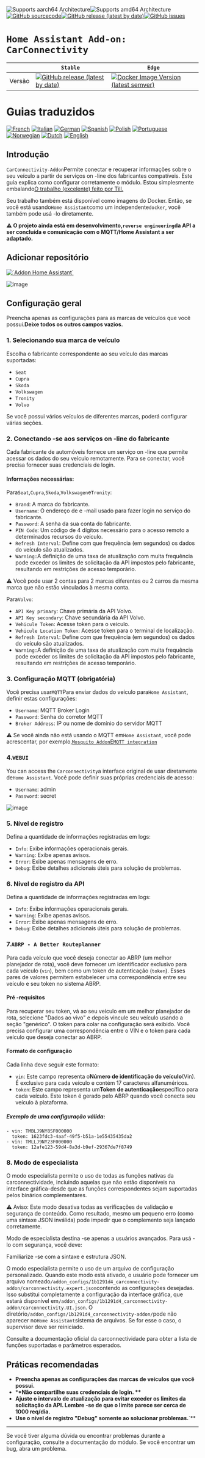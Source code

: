 ![Supports aarch64 Architecture][aarch64-shield]![Supports amd64 Architecture][amd64-shield][![GitHub sourcecode](https://img.shields.io/badge/Source-GitHub-green)](https://github.com/Pulpyyyy/carconnectivity-addon/)[![GitHub release (latest by date)](https://img.shields.io/github/v/release/Pulpyyyy/carconnectivity-addon)](https://github.com/Pulpyyyy/carconnectivity-addon/releases/latest)[![GitHub issues](https://img.shields.io/github/issues/Pulpyyyy/carconnectivity-addon)](https://github.com/Pulpyyyy/carconnectivity-addon/issues)

[aarch64-shield]: https://img.shields.io/badge/aarch64-yes-green.svg

[amd64-shield]: https://img.shields.io/badge/amd64-yes-green.svg

# `Home Assistant Add-on: CarConnectivity`

|        | `Stable`                                                                                                                                                                                                     | `Edge`                                                                                                                                                                                                                                                          |
| ------ | ------------------------------------------------------------------------------------------------------------------------------------------------------------------------------------------------------------ | --------------------------------------------------------------------------------------------------------------------------------------------------------------------------------------------------------------------------------------------------------------- |
| Versão | [![GitHub release (latest by date)](https://img.shields.io/docker/v/pulpyyyy/carconnectivity-addon-amd64?&sort=date&label=&style=for-the-badge)](https://github.com/pulpyyyy/carconnectivity-addon/releases) | [![Docker Image Version (latest semver)](https://img.shields.io/docker/v/pulpyyyy/carconnectivity-addon-edge-amd64?&sort=date&label=&style=for-the-badge)](https://github.com/Pulpyyyy/carconnectivity-addon/blob/main/carconnectivity-addon-edge/CHANGELOG.md) |

# Guias traduzidos

[![French](https://raw.githubusercontent.com/Pulpyyyy/carconnectivity-addon/refs/heads/main/.github/img/FR.svg)](https://github.com/Pulpyyyy/carconnectivity-addon/blob/main/README.fr.md)
[![Italian](https://raw.githubusercontent.com/Pulpyyyy/carconnectivity-addon/refs/heads/main/.github/img/IT.svg)](https://github.com/Pulpyyyy/carconnectivity-addon/blob/main/README.it.md)
[![German](https://raw.githubusercontent.com/Pulpyyyy/carconnectivity-addon/refs/heads/main/.github/img/DE.svg)](https://github.com/Pulpyyyy/carconnectivity-addon/blob/main/README.de.md)
[![Spanish](https://raw.githubusercontent.com/Pulpyyyy/carconnectivity-addon/refs/heads/main/.github/img/ES.svg)](https://github.com/Pulpyyyy/carconnectivity-addon/blob/main/README.es.md)
[![Polish](https://raw.githubusercontent.com/Pulpyyyy/carconnectivity-addon/refs/heads/main/.github/img/PL.svg)](https://github.com/Pulpyyyy/carconnectivity-addon/blob/main/README.pl.md)
[![Portuguese](https://raw.githubusercontent.com/Pulpyyyy/carconnectivity-addon/refs/heads/main/.github/img/PT.svg)](https://github.com/Pulpyyyy/carconnectivity-addon/blob/main/README.pt.md)
 [![Norwegian](https://raw.githubusercontent.com/Pulpyyyy/carconnectivity-addon/refs/heads/main/.github/img/NO.svg)](https://github.com/Pulpyyyy/carconnectivity-addon/blob/main/README.no.md)
[![Dutch](https://raw.githubusercontent.com/Pulpyyyy/carconnectivity-addon/refs/heads/main/.github/img/NL.svg)](https://github.com/Pulpyyyy/carconnectivity-addon/blob/main/README.nl.md)
[![English](https://raw.githubusercontent.com/Pulpyyyy/carconnectivity-addon/refs/heads/main/.github/img/US.svg)](https://github.com/Pulpyyyy/carconnectivity-addon/blob/main/README.md)

## Introdução

`CarConnectivity-Addon`Permite conectar e recuperar informações sobre o seu veículo a partir de serviços on -line dos fabricantes compatíveis. Este guia explica como configurar corretamente o módulo.
Estou simplesmente embalando[O trabalho (excelente) feito por Till.](https://github.com/tillsteinbach/CarConnectivity)

Seu trabalho também está disponível como imagens do Docker. Então, se você está usando`Home Assistant`como um independente`docker`, você também pode usá -lo diretamente.

**⚠️ O projeto ainda está em desenvolvimento,`reverse engineering`da API a ser concluída e comunicação com o MQTT/Home Assistant a ser adaptado.**

## Adicionar repositório

[![\`Addon Home Assistant\`](https://raw.githubusercontent.com/Pulpyyyy/carconnectivity-addon/refs/heads/main/.github/img/addon-ha.svg)](https://my.home-assistant.io/redirect/supervisor_add_addon_repository/?repository_url=https%3A%2F%2Fgithub.com%2FPulpyyyy%2Fcarconnectivity-addon)

![image](https://raw.githubusercontent.com/Pulpyyyy/carconnectivity-addon/refs/heads/main/img/mqtt_device.png)

## Configuração geral

Preencha apenas as configurações para as marcas de veículos que você possui.**Deixe todos os outros campos vazios.**

### 1. Selecionando sua marca de veículo

Escolha o fabricante correspondente ao seu veículo das marcas suportadas:

-   `Seat`
-   `Cupra`
-   `Skoda`
-   `Volkswagen`
-   `Tronity`
-   `Volvo`

Se você possui vários veículos de diferentes marcas, poderá configurar várias seções.

### 2. Conectando -se aos serviços on -line do fabricante

Cada fabricante de automóveis fornece um serviço on -line que permite acessar os dados do seu veículo remotamente. Para se conectar, você precisa fornecer suas credenciais de login.

#### Informações necessárias:

Para`Seat`,`Cupra`,`Skoda`,`Volkswagen`e`Tronity`:

-   `Brand`: A marca do fabricante.
-   `Username`: O endereço de e -mail usado para fazer login no serviço do fabricante.
-   `Password`: A senha da sua conta do fabricante.
-   `PIN Code`: Um código de 4 dígitos necessário para o acesso remoto a determinados recursos do veículo.
-   `Refresh Interval`: Define com que frequência (em segundos) os dados do veículo são atualizados.
-   `Warning:`A definição de uma taxa de atualização com muita frequência pode exceder os limites de solicitação da API impostos pelo fabricante, resultando em restrições de acesso temporário.

⚠️ Você pode usar 2 contas para 2 marcas diferentes ou 2 carros da mesma marca que não estão vinculados à mesma conta.

Para`Volvo`:

-   `API Key primary`: Chave primária da API Volvo.
-   `API Key secondary`: Chave secundária da API Volvo.
-   `Vehicule Token`: Acesse token para o veículo.
-   `Vehicule Location Token`: Acesse token para o terminal de localização.
-   `Refresh Interval`: Define com que frequência (em segundos) os dados do veículo são atualizados.
-   `Warning:`A definição de uma taxa de atualização com muita frequência pode exceder os limites de solicitação da API impostos pelo fabricante, resultando em restrições de acesso temporário.

### 3. Configuração MQTT (obrigatória)

Você precisa usar`MQTT`Para enviar dados do veículo para`Home Assistant`, definir estas configurações:

-   `Username`: MQTT Broker Login
-   `Password`: Senha do corretor MQTT
-   `Broker Address`: IP ou nome de domínio do servidor MQTT

⚠️ Se você ainda não está usando o MQTT em`Home Assistant`, você pode acrescentar, por exemplo,[`Mosquito Addon`E`MQTT integration`](https://www.home-assistant.io/integrations/mqtt)

### 4.`WEBUI`

You can access the `Carconnectivity`a interface original de usar diretamente de`Home Assistant`.
Você pode definir suas próprias credenciais de acesso:

-   `Username`: admin
-   `Password`: secret

![image](https://raw.githubusercontent.com/Pulpyyyy/carconnectivity-addon/refs/heads/main/img/webui.png)

### 5. Nível de registro

Defina a quantidade de informações registradas em logs:

-   `Info`: Exibe informações operacionais gerais.
-   `Warning`: Exibe apenas avisos.
-   `Error`: Exibe apenas mensagens de erro.
-   `Debug`: Exibe detalhes adicionais úteis para solução de problemas.

### 6. Nível de registro da API

Defina a quantidade de informações registradas em logs:

-   `Info`: Exibe informações operacionais gerais.
-   `Warning`: Exibe apenas avisos.
-   `Error`: Exibe apenas mensagens de erro.
-   `Debug`: Exibe detalhes adicionais úteis para solução de problemas.

### 7.`ABRP - A Better Routeplanner`

Para cada veículo que você deseja conectar ao ABRP (um melhor planejador de rota), você deve fornecer um identificador exclusivo para cada veículo (`vin`), bem como um token de autenticação (`token`). Esses pares de valores permitem estabelecer uma correspondência entre seu veículo e seu token no sistema ABRP.

#### Pré -requisitos

Para recuperar seu token, vá ao seu veículo em um melhor planejador de rota, selecione "Dados ao vivo" e depois vincule seu veículo usando a seção "genérico". O token para colar na configuração será exibido. Você precisa configurar uma correspondência entre o VIN e o token para cada veículo que deseja conectar ao ABRP.

#### Formato de configuração

Cada linha deve seguir este formato:

-   `vin`: Este campo representa o**Número de identificação do veículo**(Vin). É exclusivo para cada veículo e contém 17 caracteres alfanuméricos.
-   `token`: Este campo representa um**Token de autenticação**específico para cada veículo. Este token é gerado pelo ABRP quando você conecta seu veículo à plataforma.

##### Exemplo de uma configuração válida:

    - vin: TMBLJ9NY8SF000000
      token: 1623fdc3-4aaf-49f5-b51a-1e55435435da2
    - vin: TMLLJ9NY23F000000
      token: 12afe123-59d4-8a3d-b9ef-29367de7f8749

### 8. Modo de especialista

O modo especialista permite o uso de todas as funções nativas da carconnectividade, incluindo aquelas que não estão disponíveis na interface gráfica-desde que as funções correspondentes sejam suportadas pelos binários complementares.

⚠️ Aviso:
Este modo desativa todas as verificações de validação e segurança de conteúdo. Como resultado, mesmo um pequeno erro (como uma sintaxe JSON inválida) pode impedir que o complemento seja lançado corretamente.

Modo de especialista destina -se apenas a usuários avançados.
Para usá -lo com segurança, você deve:

Familiarize -se com a sintaxe e estrutura JSON.

O modo especialista permite o uso de um arquivo de configuração personalizado. Quando este modo está ativado, o usuário pode fornecer um arquivo nomeado`/addon_configs/1b1291d4_carconnectivity-addon/carconnectivity.expert.json`contendo as configurações desejadas. Isso substitui completamente a configuração da interface gráfica, que estará disponível em`/addon_configs/1b1291d4_carconnectivity-addon/carconnectivity.UI.json`. O diretório`/addon_configs/1b1291d4_carconnectivity-addon/`pode não aparecer no`Home Assistant`sistema de arquivos. Se for esse o caso, o supervisor deve ser reiniciado.

Consulte a documentação oficial da carconnectividade para obter a lista de funções suportadas e parâmetros esperados.

## Práticas recomendadas

-   **Preencha apenas as configurações das marcas de veículos que você possui.**
-   \***\*Não compartilhe suas credenciais de login. \*\***
-   **Ajuste o intervalo de atualização para evitar exceder os limites da solicitação da API. Lembre -se de que o limite parece ser cerca de 1000 req/dia.**
-   **Use o nível de registro "Debug" somente ao solucionar problemas.**\`\*\*

* * *

Se você tiver alguma dúvida ou encontrar problemas durante a configuração, consulte a documentação do módulo.
Se você encontrar um bug, abra um problema.
